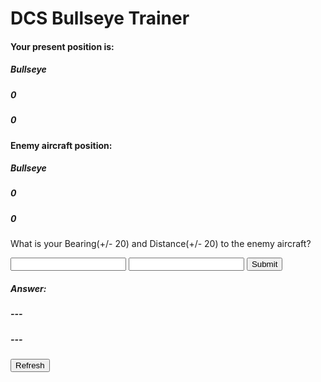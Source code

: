 <script src="../../assets/javascripts/trainer.js"></script>


# DCS Bullseye Trainer

<h4>Your present position is:</h4>
<div>
  <h5>Bullseye </h5><h5 id="friendlyAzimuth">0</h5><h5 id="friendlyDistance">0</h5>
</div>
<h4>Enemy aircraft position:</h4>
<div>
  <h5>Bullseye </h5><h5 id="enemyAzimuth">0</h5><h5 id="enemyDistance">0</h5>
</div>
<p>What is your Bearing(+/- 20) and Distance(+/- 20) to the enemy aircraft?</p>
<form action="">
  <input id="resultAzimuth" type="number" name="degrees">
  <input id="resultDistance" type="number" name="miles">
  <input id="answer" type="button" value="Submit">
</form>
<div>
  <h5>Answer: </h5><h5 id="answerAzimuth">---</h5><h5 id="answerDistance">---</h5>
</div>
<div>
  <h5 id="feedback"></h5>
</div>
<form id="refresh" action="">
  <input type="submit" value="Refresh">
</form>